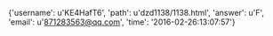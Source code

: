 {'username': u'KE4HafT6', 'path': u'dzd1138/1138.html', 'answer': u'F', 'email': u'871283563@qq.com', 'time': '2016-02-26:13:07:57'}